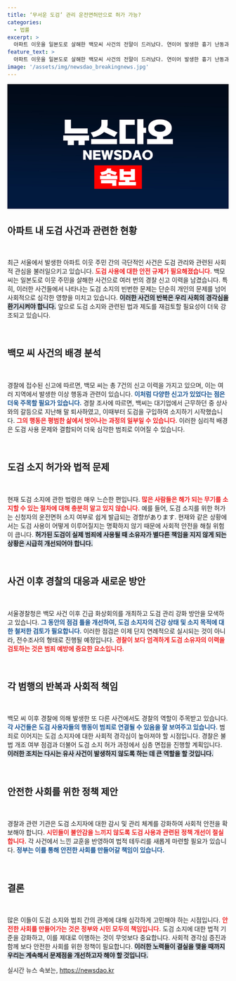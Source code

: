 ```yaml
---
title: ‘무서운 도검’ 관리 운전면허만으로 허가 가능?
categories:
  - 법률
excerpt: >
  아파트 이웃을 일본도로 살해한 백모씨 사건의 전말이 드러났다. 연이어 발생한 흉기 난동과 경찰 신고 사건으로, 도검 소지 규제 강화 필요성이 대두되고 있다. 이들의 이상행동과 범죄를 통해 안전망이 허술한 실상이暴露됐다.
feature_text: >
  아파트 이웃을 일본도로 살해한 백모씨 사건의 전말이 드러났다. 연이어 발생한 흉기 난동과 경찰 신고 사건으로, 도검 소지 규제 강화 필요성이 대두되고 있다. 이들의 이상행동과 범죄를 통해 안전망이 허술한 실상이暴露됐다.
image: '/assets/img/newsdao_breakingnews.jpg'
---
```


<p><img src="/assets/img/newsdao_breakingnews.jpg" alt="ranknews 속보" /></p>

<h2 data-ke-size="size26">아파트 내 도검 사건과 관련한 현황</h2>

<p data-ke-size="size16">&nbsp;</p>

<p>최근 서울에서 발생한 아파트 이웃 주민 간의 극단적인 사건은 도검 관리와 관련된 사회적 관심을 불러일으키고 있습니다. <b><span style="color: #ee2323;">도검 사용에 대한 안전 규제가 필요해졌습니다.</span></b> 백모 씨는 일본도로 이웃 주민을 살해한 사건으로 여러 번의 경찰 신고 이력을 남겼습니다. 특히, 이러한 사건들에서 나타나는 도검 소지의 빈번한 문제는 단순히 개인의 문제를 넘어 사회적으로 심각한 영향을 미치고 있습니다. <b><span style="background-color: #21538527;">이러한 사건의 반복은 우리 사회의 경각심을 환기시켜야 합니다.</span></b> 앞으로 도검 소지와 관련된 법과 제도를 재검토할 필요성이 더욱 강조되고 있습니다.</p>

<p data-ke-size="size16">&nbsp;</p>

<h2 data-ke-size="size26">백모 씨 사건의 배경 분석</h2>

<p data-ke-size="size16">&nbsp;</p>

<p>경찰에 접수된 신고에 따르면, 백모 씨는 총 7건의 신고 이력을 가지고 있으며, 이는 여러 지역에서 발생한 이상 행동과 관련이 있습니다. <b><span style="color: #1a5490;">이처럼 다양한 신고가 있었다는 점은 더욱 주목할 필요가 있습니다.</span></b> 경찰 조사에 따르면, 백씨는 대기업에서 근무하던 중 상사와의 갈등으로 지난해 말 퇴사하였고, 이때부터 도검을 구입하여 소지하기 시작했습니다. <b><span style="color: #ee2323;">그의 행동은 평범한 삶에서 벗어나는 과정의 일부일 수 있습니다.</span></b> 이러한 심리적 배경은 도검 사용 문제와 결합되어 더욱 심각한 범죄로 이어질 수 있습니다.</p>

<p data-ke-size="size16">&nbsp;</p>

<h2 data-ke-size="size26">도검 소지 허가와 법적 문제</h2>

<p data-ke-size="size16">&nbsp;</p>

<p>현재 도검 소지에 관한 법령은 매우 느슨한 편입니다. <b><span style="color: #ee2323;">많은 사람들은 해가 되는 무기를 소지할 수 있는 절차에 대해 충분히 알고 있지 않습니다.</span></b> 예를 들어, 도검 소지를 위한 허가는 신청자의 운전면허 소지 여부로 쉽게 발급되는 경향があります. 현재와 같은 상황에서는 도검 사용이 어떻게 이루어질지는 명확하지 않기 때문에 사회적 안전을 해칠 위험이 큽니다. <b><span style="background-color: #21538527;">허가된 도검이 실제 범죄에 사용될 때 소유자가 별다른 책임을 지지 않게 되는 상황은 시급히 개선되어야 합니다.</span></b></p>

<p data-ke-size="size16">&nbsp;</p>

<h2 data-ke-size="size26">사건 이후 경찰의 대응과 새로운 방안</h2>

<p data-ke-size="size16">&nbsp;</p>

<p>서울경찰청은 백모 사건 이후 긴급 화상회의를 개최하고 도검 관리 강화 방안을 모색하고 있습니다. <b><span style="color: #1a5490;">그 동안의 점검 틀을 개선하여, 도검 소지자의 건강 상태 및 소지 목적에 대한 철저한 검토가 필요합니다.</span></b> 
이러한 점검은 이제 단지 연례적으로 실시되는 것이 아니라, 전수조사의 형태로 진행될 예정입니다. <b><span style="color: #ee2323;">경찰이 보다 엄격하게 도검 소유자의 이력을 검토하는 것은 범죄 예방에 중요한 요소입니다.</span></b></p>

<p data-ke-size="size16">&nbsp;</p>

<h2 data-ke-size="size26">각 범행의 반복과 사회적 책임</h2>

<p data-ke-size="size16">&nbsp;</p>

<p>백모 씨 이후 경찰에 의해 발생한 또 다른 사건에서도 경찰의 역할이 주목받고 있습니다. <b><span style="color: #1a5490;">각 사건들은 도검 사용자들의 행동이 범죄로 연결될 수 있음을 잘 보여주고 있습니다.</span></b> 범죄로 이어지는 도검 소지자에 대한 사회적 경각심이 높아져야 할 시점입니다. 경찰은 불법 개조 여부 점검과 더불어 도검 소지 허가 과정에서 심층 면접을 진행할 계획입니다. <b><span style="background-color: #21538527;">이러한 조치는 다시는 유사 사건이 발생하지 않도록 하는 데 큰 역할을 할 것입니다.</span></b></p>

<p data-ke-size="size16">&nbsp;</p>

<h2 data-ke-size="size26">안전한 사회를 위한 정책 제안</h2>

<p data-ke-size="size16">&nbsp;</p>

<p>경찰과 관련 기관은 도검 소지자에 대한 감시 및 관리 체계를 강화하여 사회적 안전을 확보해야 합니다. <b><span style="color: #ee2323;">시민들이 불안감을 느끼지 않도록 도검 사용과 관련된 정책 개선이 절실합니다.</span></b> 각 사건에서 느낀 교훈을 반영하여 법적 테두리를 새롭게 마련할 필요가 있습니다. <b><span style="color: #1a5490;">정부는 이를 통해 안전한 사회를 만들어갈 책임이 있습니다.</span></b></p>

<p data-ke-size="size16">&nbsp;</p>

<h2 data-ke-size="size26">결론</h2>

<p data-ke-size="size16">&nbsp;</p>

<p>많은 이들이 도검 소지와 범죄 간의 관계에 대해 심각하게 고민해야 하는 시점입니다. <b><span style="color: #ee2323;">안전한 사회를 만들어가는 것은 정부와 시민 모두의 책임입니다.</span></b> 도검 소지에 대한 법적 기준을 강화하고, 이를 제대로 이행하는 것이 무엇보다 중요합니다. 사회적 경각심 증진과 함께 보다 안전한 사회를 위한 정책이 필요합니다. <b><span style="background-color: #21538527;">이러한 노력들이 결실을 맺을 때까지 우리는 계속해서 문제점을 개선하고자 해야 할 것입니다.</span></b></p>
실시간 뉴스 속보는, <a href="https://newsdao.kr" rel="dofollow">https://newsdao.kr</a>


